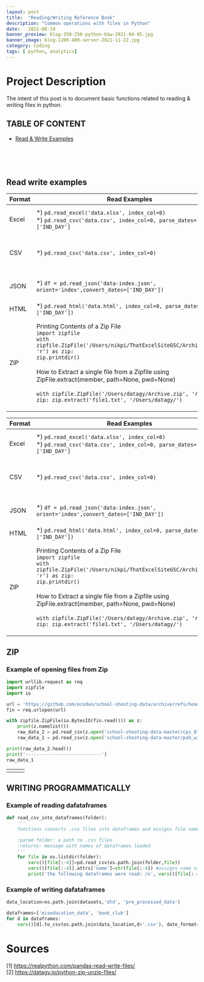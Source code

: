 ```yaml
---
layout: post
title:  "Reading/Writing Reference Book"
description: "Common operations with files in Python"
date:   2022-08-19
banner_preview: blog-350-250-python-b&w-2021-04-05.jpg
banner_image: blog-1200-400-server-2021-11-22.jpg
category: Coding
tags: [ python, analytics]
---
```


# Project Description

The intent of this post is to document basic functions related to reading & writing files in python. 

<!--more-->

## TABLE OF CONTENT


- [Read & Write Examples](##Read-write-examples) <br>
 


<br>
<br>
<br>

## Read write examples

|Format|Read Examples|Write Examples|
|---|---|---|
|Excel  | *) `pd.read_excel('data.xlsx', index_col=0)` </br> *) `pd.read_csv('data.csv', index_col=0, parse_dates=['IND_DAY']`  | *) `df.to_excel('data.xlsx')` </br> *) `df.to_excel('data.xlsx', sheet_name='COUNTRIES',startrow=2, startcol=4)`|
|CSV| *) `pd.read_csv('data.csv', index_col=0)`| *) `df.to_csv('data.csv')`</br> *) `df.to_csv('formatted-data.csv', date_format='%B %d, %Y')`</br>  *) `df.to_csv(sep=';', header=False)`|
|JSON| *) `df = pd.read_json('data-index.json', orient='index',convert_dates=['IND_DAY'])`| *) `df = pd.DataFrame(data=data).T df.to_json('data-columns.json')`</br>  *) `df.to_json('data-records.json', orient='records')`|
|HTML| *) `pd.read_html('data.html', index_col=0, parse_dates=['IND_DAY'])`| *) `df.to_html('data.html')`|
|ZIP| Printing Contents of a Zip File </br>`import zipfile` </br> `with zipfile.ZipFile('/Users/nikpi/ThatExcelSiteGSC/Archive.zip', 'r') as zip:` </br> `zip.printdir()`</br> </br> How to Extract a single file from a Zipfile using </br>ZipFile.extract(member, path=None, pwd=None) </br></br> `with zipfile.ZipFile('/Users/datagy/Archive.zip', 'r') as zip: zip.extract('file1.txt', '/Users/datagy/')` | How to Zip All Files in a Directory </br>`import os` </br> `import zipfile`</br></br>`directory='/Users/datagy/files'` </br>`files = os.listdir(directory)`</br></br>`with zipfile.ZipFile('zipfile.zip', 'w') as zip:`</br>`for file in files:`</br>`file_path=os.path.join(directory, file)`</br>`zip.write(file_path)`|
||||

| Format | Read Examples | Write Examples |  
| --- | --- | --- |  
| Excel | *) `pd.read_excel('data.xlsx', index_col=0)` </br> *) `pd.read_csv('data.csv', index_col=0, parse_dates=['IND_DAY']` | *) `df.to_excel('data.xlsx')` </br> *) `df.to_excel('data.xlsx', sheet_name='COUNTRIES',startrow=2, startcol=4)` |  
| CSV | *) `pd.read_csv('data.csv', index_col=0)` | *) `df.to_csv('data.csv')`</br> *) `df.to_csv('formatted-data.csv', date_format='%B %d, %Y')`</br>  *) `df.to_csv(sep=';', header=False)` |  
| JSON | *) `df = pd.read_json('data-index.json', orient='index',convert_dates=['IND_DAY'])` | *) `df = pd.DataFrame(data=data).T df.to_json('data-columns.json')`</br>  *) `df.to_json('data-records.json', orient='records')` |  
| HTML | *) `pd.read_html('data.html', index_col=0, parse_dates=['IND_DAY'])` | *) `df.to_html('data.html')` |  
| ZIP | Printing Contents of a Zip File </br>`import zipfile` </br> `with zipfile.ZipFile('/Users/nikpi/ThatExcelSiteGSC/Archive.zip', 'r') as zip:` </br> `zip.printdir()`</br> </br> How to Extract a single file from a Zipfile using </br>ZipFile.extract(member, path=None, pwd=None) </br></br> `with zipfile.ZipFile('/Users/datagy/Archive.zip', 'r') as zip: zip.extract('file1.txt', '/Users/datagy/')` | How to Zip All Files in a Directory </br>`import os` </br> `import zipfile`</br></br>`directory='/Users/datagy/files'` </br>`files = os.listdir(directory)`</br></br>`with zipfile.ZipFile('zipfile.zip', 'w') as zip:`</br>`for file in files:`</br>`file_path=os.path.join(directory, file)`</br>`zip.write(file_path)` |
|  |  |  |
## ZIP

### Example of opening files from Zip

```python
import urllib.request as req
import zipfile
import io

url = 'https://github.com/ecodan/school-shooting-data/archive/refs/heads/master.zip'
fin = req.urlopen(url)

with zipfile.ZipFile(io.BytesIO(fin.read())) as z:
    print(z.namelist())
    raw_data_2 = pd.read_csv(z.open('school-shooting-data-master/cps_01_formatted.csv'))
    raw_data_1 = pd.read_csv(z.open('school-shooting-data-master/pah_wikp_combo.csv'))

print(raw_data_2.head())
print('----------------------------')
raw_data_1
```
||||
|--|--|--|
||||

## WRITING PROGRAMMATICALLY

### Example of reading dafataframes

``` python
def read_csv_into_dataframes(folder):
    '''
    functions converts .csv files into dataframes and assigns file name as the 'name' attribute for each dataframe that can later be retrieved using df.attrs['name'].

    :param folder: a path to .cvs files
    :returns: message with names of dataframes loaded
    '''
    for file in os.listdir(folder):
        vars()[file[:-4]]=pd.read_csv(os.path.join(folder,file))
        vars()[file[:-4]].attrs['name']=str(file[:-4]) #assigns name of file as name of df to be retrieved later
        print('the following dataframes were read: /n', vars()[file[:-4]].attrs['name'])
```


### Example of writing dafataframes

``` python
data_location=os.path.join(datasets,'dtd', 'pre_processed_data')

dataframes=['miseducation_data', 'book_club']
for d in dataframes:
    vars()[d].to_csv(os.path.join(data_location,d+'.csv'), date_format='%B %d, %Y')
```

# Sources

[1] https://realpython.com/pandas-read-write-files/  </br> 
[2] https://datagy.io/python-zip-unzip-files/